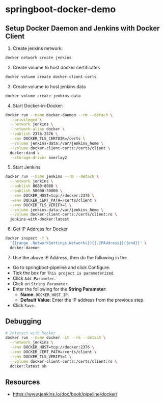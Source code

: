 # springboot-docker-demo

## Setup Docker Daemon and Jenkins with Docker Client

1. Create jenkins network:

```bash
docker network create jenkins
```

2. Create volume to host docker certificates

```bash
docker volume create docker-client-certs
```

3. Create volume to host jenkins data

```bash
docker volume create jenkins-data
```

4. Start Docker-in-Docker:

```bash
docker run --name docker-daemon --rm --detach \
  --privileged \
  --network jenkins \
  --network-alias docker \
  --publish 2376:2376 \
  --env DOCKER_TLS_CERTDIR=/certs \
  --volume jenkins-data:/var/jenkins_home \
  --volume docker-client-certs:/certs/client \
  docker:dind \
  --storage-driver overlay2
```

5. Start Jenkins

```bash
docker run --name jenkins --rm --detach \
  --network jenkins \
  --publish 8080:8080 \
  --publish 50000:50000 \
  --env DOCKER_HOST=tcp://docker:2376 \
  --env DOCKER_CERT_PATH=/certs/client \
  --env DOCKER_TLS_VERIFY=1 \
  --volume jenkins-data:/var/jenkins_home \
  --volume docker-client-certs:/certs/client:ro \
  jenkins-with-docker:latest
```

6. Get IP Address for Docker

```bash
docker inspect -f \
  '{{range .NetworkSettings.Networks}}{{.IPAddress}}{{end}}' \
  docker-daemon
```

7. Use the above IP Address, then do the following in the 

* Go to springboot-pipeline and click Configure.
* Tick the box for `This project is parameterized`.
* Click `Add Parameter`.
* Click on `String Parameter`.
* Enter the following for the **String Parameter**:
  * **Name**: `DOCKER_HOST_IP`.
  * **Default Value**: Enter the IP address from the previous step.
* Click `Save`.

## Debugging

```bash
# Interact with Docker
docker run --name docker -it --rm --detach \
  --network jenkins \
  --env DOCKER_HOST=tcp://docker:2376 \
  --env DOCKER_CERT_PATH=/certs/client \
  --env DOCKER_TLS_VERIFY=1 \
  --volume docker-client-certs:/certs/client:ro \
  docker:latest sh
```

## Resources

* <https://www.jenkins.io/doc/book/pipeline/docker/>
